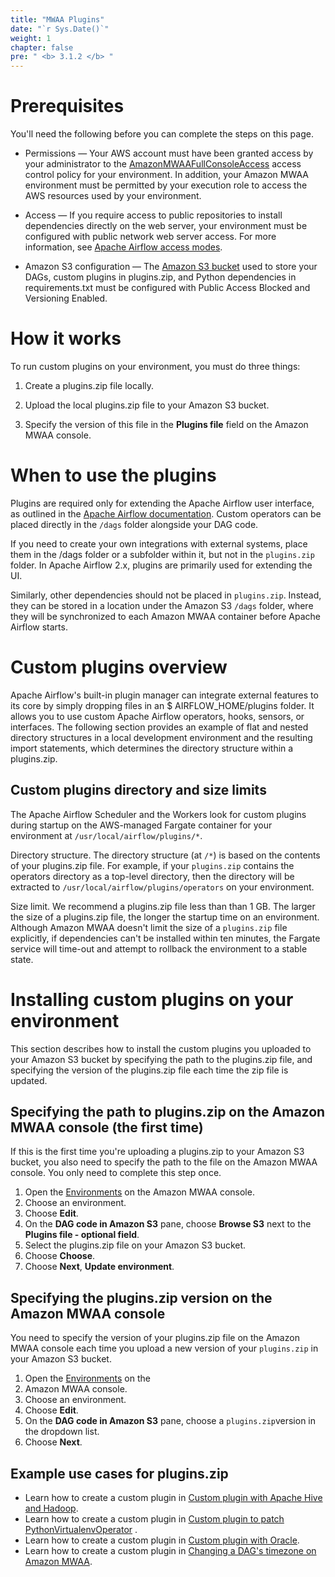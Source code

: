 ```yaml
---
title: "MWAA Plugins"
date: "`r Sys.Date()`"
weight: 1
chapter: false
pre: " <b> 3.1.2 </b> "
---
```


# Prerequisites

You'll need the following before you can complete the steps on this page.

* Permissions — Your AWS account must have been granted access by your administrator to
  the [AmazonMWAAFullConsoleAccess](https://docs.aws.amazon.com/mwaa/latest/userguide/access-policies.html#console-full-access)
  access control policy for your environment. In addition, your Amazon MWAA environment must be permitted by your
  execution role to access the AWS resources used by your environment.

* Access — If you require access to public repositories to install dependencies directly on the web server, your
  environment must be configured with public network web server access. For more information, see [Apache Airflow access
  modes](https://docs.aws.amazon.com/mwaa/latest/userguide/configuring-networking.html).

* Amazon S3 configuration —
  The [Amazon S3 bucket](https://docs.aws.amazon.com/mwaa/latest/userguide/mwaa-s3-bucket.html) used to store your DAGs,
  custom plugins in plugins.zip, and Python
  dependencies in requirements.txt must be configured with Public Access Blocked and Versioning Enabled.

# How it works

To run custom plugins on your environment, you must do three things:

1. Create a plugins.zip file locally.

2. Upload the local plugins.zip file to your Amazon S3 bucket.

3. Specify the version of this file in the **Plugins file** field on the Amazon MWAA console.

# When to use the plugins

Plugins are required only for extending the Apache Airflow user interface, as outlined in
the [Apache Airflow documentation](https://airflow.apache.org/docs/apache-airflow/stable/authoring-and-scheduling/plugins.html#plugins).
Custom operators can be placed directly in the `/dags` folder alongside your DAG code.

If you need to create your own integrations with external systems, place them in the /dags folder or a subfolder within
it, but not in the `plugins.zip` folder. In Apache Airflow 2.x, plugins are primarily used for extending the UI.

Similarly, other dependencies should not be placed in `plugins.zip`. Instead, they can be stored in a location under the
Amazon S3 `/dags` folder, where they will be synchronized to each Amazon MWAA container before Apache Airflow starts.

# Custom plugins overview

Apache Airflow's built-in plugin manager can integrate external features to its core by simply dropping files in an $
AIRFLOW_HOME/plugins folder. It allows you to use custom Apache Airflow operators, hooks, sensors, or interfaces. The
following section provides an example of flat and nested directory structures in a local development environment and the
resulting import statements, which determines the directory structure within a plugins.zip.

## Custom plugins directory and size limits

The Apache Airflow Scheduler and the Workers look for custom plugins during startup on the AWS-managed Fargate container
for your environment at `/usr/local/airflow/plugins/*`.

Directory structure. The directory structure (at `/*`) is based on the contents of your plugins.zip file. For example, if
your `plugins.zip` contains the operators directory as a top-level directory, then the directory will be extracted to
`/usr/local/airflow/plugins/operators` on your environment.

Size limit. We recommend a plugins.zip file less than than 1 GB. The larger the size of a plugins.zip file, the longer
the startup time on an environment. Although Amazon MWAA doesn't limit the size of a `plugins.zip` file explicitly, if
dependencies can't be installed within ten minutes, the Fargate service will time-out and attempt to rollback the
environment to a stable state.

# Installing custom plugins on your environment

This section describes how to install the custom plugins you uploaded to your Amazon S3 bucket by specifying the path to
the plugins.zip file, and specifying the version of the plugins.zip file each time the zip file is updated.

## Specifying the path to plugins.zip on the Amazon MWAA console (the first time)

If this is the first time you're uploading a plugins.zip to your Amazon S3 bucket, you also need to specify the path to
the file on the Amazon MWAA console. You only need to complete this step once.

1. Open the [Environments](https://us-east-1.console.aws.amazon.com/mwaa/home?region=us-east-1#/environments) on
   the Amazon MWAA console.
2. Choose an environment.
3. Choose **Edit**.
4. On the **DAG code in Amazon S3** pane, choose **Browse S3** next to the **Plugins file - optional field**.
5. Select the plugins.zip file on your Amazon S3 bucket.
6. Choose **Choose**.
7. Choose **Next**, **Update environment**.

## Specifying the plugins.zip version on the Amazon MWAA console

You need to specify the version of your plugins.zip file on the Amazon MWAA console each time you upload a new version
of your `plugins.zip` in your Amazon S3 bucket.

1. Open the [Environments](https://us-east-1.console.aws.amazon.com/mwaa/home?region=us-east-1#/environments) on the
2. Amazon MWAA console.
3. Choose an environment.
4. Choose **Edit**.
5. On the **DAG code in Amazon S3** pane, choose a `plugins.zip`version in the dropdown list.
6. Choose **Next**.

## Example use cases for plugins.zip

* Learn how to create a custom plugin
  in [Custom plugin with Apache Hive and Hadoop](https://docs.aws.amazon.com/mwaa/latest/userguide/samples-hive.html).
* Learn how to create a custom plugin
  in [Custom plugin to patch PythonVirtualenvOperator](https://docs.aws.amazon.com/mwaa/latest/userguide/samples-virtualenv.html) .
* Learn how to create a custom plugin
  in [Custom plugin with Oracle](https://docs.aws.amazon.com/mwaa/latest/userguide/samples-oracle.html).
* Learn how to create a custom plugin
  in [Changing a DAG's timezone on Amazon MWAA](https://docs.aws.amazon.com/mwaa/latest/userguide/samples-plugins-timezone.html).